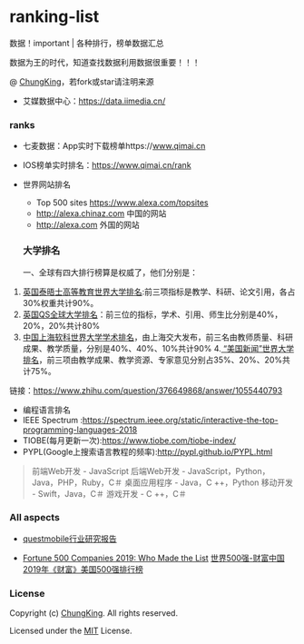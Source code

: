 # ranking-list
数据！important | 各种排行，榜单数据汇总

数据为王的时代，知道查找数据利用数据很重要！！！

@ [ChungKing](https://github.com/HuangCongQing/ranking-list)，若fork或star请注明来源

* 艾媒数据中心：https://data.iimedia.cn/


### ranks

* 七麦数据：App实时下载榜单https://www.qimai.cn

* IOS榜单实时排名：https://www.qimai.cn/rank

* 世界网站排名
  * Top 500 sites https://www.alexa.com/topsites
  * http://alexa.chinaz.com 中国的网站
  * http://alexa.com 外国的网站
  ### 大学排名
  一、全球有四大排行榜算是权威了，他们分别是：
1. [英国泰晤士高等教育世界大学排名](https://www.timeshighereducation.com/world-university-rankings):前三项指标是教学、科研、论文引用，各占30%权重共计90%。
2. [英国QS全球大学排名](https://www.topuniversities.com/qs-world-university-rankings)：前三位的指标，学术、引用、师生比分别是40%，20%，20%共计80%
3. [中国上海软科世界大学学术排名](http://www.zuihaodaxue.com/worldrankings.html)，由上海交大发布，前三名由教师质量、科研成果、教学质量，分别是40%、40%、10%共计90%
4.[ “美国新闻”世界大学排名](https://www.usnews.com/education/best-global-universities/rankings)，前三项由教学成果、教学资源、专家意见分别占35%、20%、20%共计75%。

链接：https://www.zhihu.com/question/376649868/answer/1055440793


* 编程语言排名
 * IEEE Spectrum :https://spectrum.ieee.org/static/interactive-the-top-programming-languages-2018
 * TIOBE(每月更新一次):https://www.tiobe.com/tiobe-index/
 * PYPL(Google上搜索语言教程的频率):http://pypl.github.io/PYPL.html

>前端Web开发 - JavaScript
后端Web开发 - JavaScript，Python，Java，PHP，Ruby，C＃
桌面应用程序 - Java，C ++，Python
移动开发 - Swift，Java，C＃
游戏开发 - C ++，C＃

### All aspects

* [questmobile行业研究报告](https://www.questmobile.com.cn/research/report-new)

*  [ Fortune 500 Companies 2019: Who Made the List](http://fortune.com/fortune500/list/)
[世界500强-财富中国](http://www.fortunechina.com/fortune500/)
[2019年《财富》美国500强排行榜](http://www.fortunechina.com/fortune500/c/2019-05/16/content_332875.htm)

### License

Copyright (c) [ChungKing](https://github.com/HuangCongQing/ranking-list). All rights reserved.

Licensed under the [MIT](./LICENSE) License.
